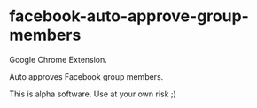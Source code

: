 # facebook-auto-approve-group-members

Google Chrome Extension.

Auto approves Facebook group members.

This is alpha software. Use at your own risk ;)